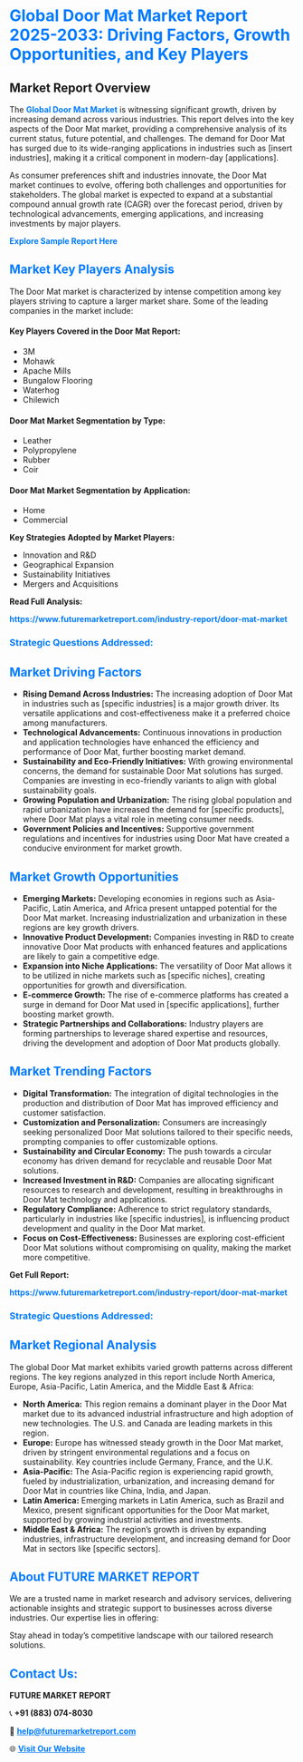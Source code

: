 <h1 style="color: #007BFF;">Global Door Mat Market Report 2025-2033: Driving Factors, Growth Opportunities, and Key Players</h1>

<section id="overview">
<h2>Market Report Overview</h2>
<p>The <a href="https://www.futuremarketreport.com/industry-report/door-mat-market" style="color: #007BFF; text-decoration: none;"><strong>Global Door Mat Market</strong></a> is witnessing significant growth, driven by increasing demand across various industries. This report delves into the key aspects of the Door Mat market, providing a comprehensive analysis of its current status, future potential, and challenges. The demand for Door Mat has surged due to its wide-ranging applications in industries such as [insert industries], making it a critical component in modern-day [applications].</p>
<p>As consumer preferences shift and industries innovate, the Door Mat market continues to evolve, offering both challenges and opportunities for stakeholders. The global market is expected to expand at a substantial compound annual growth rate (CAGR) over the forecast period, driven by technological advancements, emerging applications, and increasing investments by major players.</p>
</section>

<section id="overview">
<p><a href="https://www.futuremarketreport.com/request-sample/reportId=83682" style="color: #007BFF; text-decoration: none;"><strong>Explore Sample Report Here</strong></a></p>
</section>

<section id="key-players">
<h2 style="color: #007BFF;">Market Key Players Analysis</h2>
<p>The Door Mat market is characterized by intense competition among key players striving to capture a larger market share. Some of the leading companies in the market include:</p>
<h4>Key Players Covered in the Door Mat Report:</h4>
<ul><li>3M</li><li>Mohawk</li><li>Apache Mills</li><li>Bungalow Flooring</li><li>Waterhog</li><li>Chilewich</li></ul>
<h4>Door Mat Market Segmentation by Type:</h4>
<ul><li>Leather</li><li>Polypropylene</li><li>Rubber</li><li>Coir</li></ul>

<h4>Door Mat Market Segmentation by Application:</h4>
<ul><li>Home</li><li>Commercial</li></ul>
<p><strong>Key Strategies Adopted by Market Players:</strong></p>
<ul>
<li>Innovation and R&D</li>
<li>Geographical Expansion</li>
<li>Sustainability Initiatives</li>
<li>Mergers and Acquisitions</li>
</ul>
</section>

<section>
<p><strong>Read Full Analysis: </strong></p><a href="https://www.futuremarketreport.com/industry-report/door-mat-market" style="color: #007BFF; text-decoration: none;"><strong>https://www.futuremarketreport.com/industry-report/door-mat-market</strong></a>
<h3 style="color: #007BFF;">Strategic Questions Addressed:</h3>
</section>

<section id="driving-factors">
<h2 style="color: #007BFF;">Market Driving Factors</h2>
<ul>
<li><strong>Rising Demand Across Industries:</strong> The increasing adoption of Door Mat in industries such as [specific industries] is a major growth driver. Its versatile applications and cost-effectiveness make it a preferred choice among manufacturers.</li>
<li><strong>Technological Advancements:</strong> Continuous innovations in production and application technologies have enhanced the efficiency and performance of Door Mat, further boosting market demand.</li>
<li><strong>Sustainability and Eco-Friendly Initiatives:</strong> With growing environmental concerns, the demand for sustainable Door Mat solutions has surged. Companies are investing in eco-friendly variants to align with global sustainability goals.</li>
<li><strong>Growing Population and Urbanization:</strong> The rising global population and rapid urbanization have increased the demand for [specific products], where Door Mat plays a vital role in meeting consumer needs.</li>
<li><strong>Government Policies and Incentives:</strong> Supportive government regulations and incentives for industries using Door Mat have created a conducive environment for market growth.</li>
</ul>
</section>

<section id="growth-opportunities">
<h2 style="color: #007BFF;">Market Growth Opportunities</h2>
<ul>
<li><strong>Emerging Markets:</strong> Developing economies in regions such as Asia-Pacific, Latin America, and Africa present untapped potential for the Door Mat market. Increasing industrialization and urbanization in these regions are key growth drivers.</li>
<li><strong>Innovative Product Development:</strong> Companies investing in R&D to create innovative Door Mat products with enhanced features and applications are likely to gain a competitive edge.</li>
<li><strong>Expansion into Niche Applications:</strong> The versatility of Door Mat allows it to be utilized in niche markets such as [specific niches], creating opportunities for growth and diversification.</li>
<li><strong>E-commerce Growth:</strong> The rise of e-commerce platforms has created a surge in demand for Door Mat used in [specific applications], further boosting market growth.</li>
<li><strong>Strategic Partnerships and Collaborations:</strong> Industry players are forming partnerships to leverage shared expertise and resources, driving the development and adoption of Door Mat products globally.</li>
</ul>
</section>

<section id="trending-factors">
<h2 style="color: #007BFF;">Market Trending Factors</h2>
<ul>
<li><strong>Digital Transformation:</strong> The integration of digital technologies in the production and distribution of Door Mat has improved efficiency and customer satisfaction.</li>
<li><strong>Customization and Personalization:</strong> Consumers are increasingly seeking personalized Door Mat solutions tailored to their specific needs, prompting companies to offer customizable options.</li>
<li><strong>Sustainability and Circular Economy:</strong> The push towards a circular economy has driven demand for recyclable and reusable Door Mat solutions.</li>
<li><strong>Increased Investment in R&D:</strong> Companies are allocating significant resources to research and development, resulting in breakthroughs in Door Mat technology and applications.</li>
<li><strong>Regulatory Compliance:</strong> Adherence to strict regulatory standards, particularly in industries like [specific industries], is influencing product development and quality in the Door Mat market.</li>
<li><strong>Focus on Cost-Effectiveness:</strong> Businesses are exploring cost-efficient Door Mat solutions without compromising on quality, making the market more competitive.</li>
</ul>
</section>

<section>
<p><strong>Get Full Report: </strong></p><a href="https://www.futuremarketreport.com/industry-report/door-mat-market" style="color: #007BFF; text-decoration: none;"><strong>https://www.futuremarketreport.com/industry-report/door-mat-market</strong></a>
<h3 style="color: #007BFF;">Strategic Questions Addressed:</h3>
</section>


<section id="regional-analysis">
<h2 style="color: #007BFF;">Market Regional Analysis</h2>
<p>The global Door Mat market exhibits varied growth patterns across different regions. The key regions analyzed in this report include North America, Europe, Asia-Pacific, Latin America, and the Middle East & Africa:</p>
<ul>
<li><strong>North America:</strong> This region remains a dominant player in the Door Mat market due to its advanced industrial infrastructure and high adoption of new technologies. The U.S. and Canada are leading markets in this region.</li>
<li><strong>Europe:</strong> Europe has witnessed steady growth in the Door Mat market, driven by stringent environmental regulations and a focus on sustainability. Key countries include Germany, France, and the U.K.</li>
<li><strong>Asia-Pacific:</strong> The Asia-Pacific region is experiencing rapid growth, fueled by industrialization, urbanization, and increasing demand for Door Mat in countries like China, India, and Japan.</li>
<li><strong>Latin America:</strong> Emerging markets in Latin America, such as Brazil and Mexico, present significant opportunities for the Door Mat market, supported by growing industrial activities and investments.</li>
<li><strong>Middle East & Africa:</strong> The region’s growth is driven by expanding industries, infrastructure development, and increasing demand for Door Mat in sectors like [specific sectors].</li>
</ul>
</section>

<footer>
<h2 style="color: #007BFF;">About FUTURE MARKET REPORT</h2>
<p>We are a trusted name in market research and advisory services, delivering actionable insights and strategic support to businesses across diverse industries. Our expertise lies in offering:</p>

<p>Stay ahead in today’s competitive landscape with our tailored research solutions.</p>

<h2 style="color: #007BFF;">Contact Us:</h2>
<p><strong>FUTURE MARKET REPORT</strong></p>
<p>📞 <strong>+91 (883) 074-8030</strong></p>
<p>📧 <strong><a href="mailto:help@futuremarketreport.com" style="color: #007BFF;">help@futuremarketreport.com</a></strong></p>
<p>🌐 <strong><a href="https://www.futuremarketreport.com/" style="color: #007BFF;">Visit Our Website</a></strong></p>
</footer>